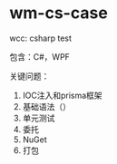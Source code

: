 # wm-cs-case
wcc: csharp test


包含：C#，WPF

关键问题：

1. IOC注入和prisma框架
2. 基础语法（）
3. 单元测试
4. 委托
5. NuGet
6. 打包